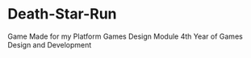 # Death-Star-Run
Game Made for my Platform Games Design Module 4th Year of Games Design and Development 
